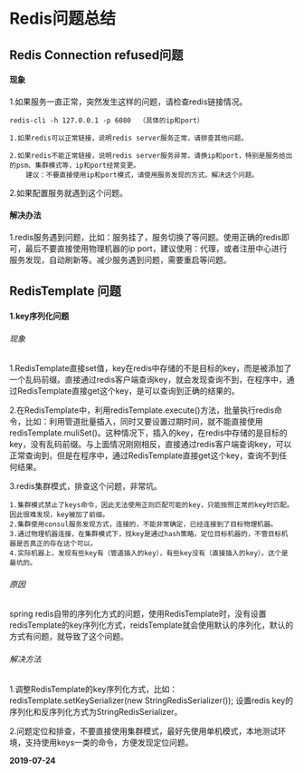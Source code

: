 
# Redis问题总结

## Redis Connection refused问题

#### 现象
1.如果服务一直正常，突然发生这样的问题，请检查redis链接情况。

	redis-cli -h 127.0.0.1 -p 6080	（具体的ip和port）

	1.如果redis可以正常链接，说明redis server服务正常，请排查其他问题。

	2.如果redis不能正常链接，说明redis server服务异常，请换ip和port，特别是服务给出的psm、集群模式等，ip和port经常变更。
		建议：不要直接使用ip和port模式，请使用服务发现的方式，解决这个问题。

2.如果配置服务就遇到这个问题。

#### 解决办法
1.redis服务遇到问题，比如：服务挂了，服务切换了等问题。使用正确的redis即可，最后不要直接使用物理机器的ip port，建议使用：代理，或者注册中心进行服务发现，自动刷新等。减少服务遇到问题，需要重启等问题。

## RedisTemplate 问题
#### 1.key序列化问题

###### 现象

1.RedisTemplate直接set值，key在redis中存储的不是目标的key，而是被添加了一个乱码前缀。直接通过redis客户端查询key，就会发现查询不到，在程序中，通过RedisTemplate直接get这个key，是可以查询到正确的结果的。

2.在RedisTemplate中，利用redisTemplate.execute()方法，批量执行redis命令，比如：利用管道批量插入，同时又要设置过期时间，就不能直接使用redisTemplate.muliSet()。这种情况下，插入的key，在redis中存储的是目标的key，没有乱码前缀。与上面情况刚刚相反，直接通过redis客户端查询key，可以正常查询到，但是在程序中，通过RedisTemplate直接get这个key，查询不到任何结果。

3.redis集群模式，排查这个问题，非常坑。
	
	1.集群模式禁止了keys命令，因此无法使用正则匹配可能的key，只能按照正常的key时匹配。因此很难发现，key被加了前缀。
	2.集群使用consul服务发现方式，连接的，不能非常确定，已经连接到了目标物理机器。
	3.通过物理机器连接，在集群模式下，找key是通过hash策略，定位目标机器的，不管目标机器是否真正的存在这个可以。
	4.实际机器上，发现有些key有（管道插入的key），有些key没有（直接插入的key）。这个是最坑的。

###### 原因
spring redis自带的序列化方式的问题，使用RedisTemplate时，没有设置redisTemplate的key序列化方式，reidsTemplate就会使用默认的序列化，默认的方式有问题，就导致了这个问题。

###### 解决方法
1.调整RedisTemplate的key序列化方式，比如：redisTemplate.setKeySerializer(new StringRedisSerializer()); 设置redis key的序列化和反序列化方式为StringRedisSerializer。

2.问题定位和排查，不要直接使用集群模式，最好先使用单机模式，本地测试环境，支持使用keys一类的命令，方便发现定位问题。



**2019-07-24**

